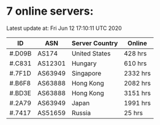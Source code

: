 # 7 online servers:

Latest update at: Fri Jun 12 17:10:11 UTC 2020

| ID | ASN | Server Country | Online |
| -- | --- | -------------- | ------ |
| #.D09B | AS174 | United States | 428 hrs |
| #.C831 | AS12301 | Hungary | 610 hrs |
| #.7F1D | AS63949 | Singapore | 2332 hrs |
| #.B6F8 | AS63888 | Hong Kong | 2082 hrs |
| #.BD3E | AS63888 | Hong Kong | 3151 hrs |
| #.2A79 | AS63949 | Japan | 1991 hrs |
| #.7417 | AS51659 | Russia | 25 hrs |

